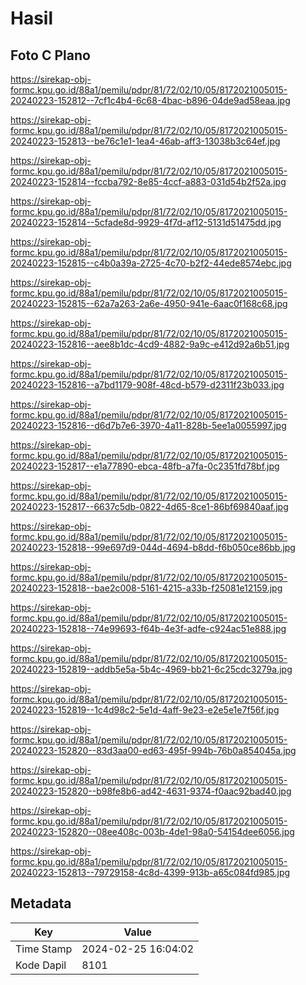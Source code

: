 # Hasil

## Foto C Plano

https://sirekap-obj-formc.kpu.go.id/88a1/pemilu/pdpr/81/72/02/10/05/8172021005015-20240223-152812--7cf1c4b4-6c68-4bac-b896-04de9ad58eaa.jpg

https://sirekap-obj-formc.kpu.go.id/88a1/pemilu/pdpr/81/72/02/10/05/8172021005015-20240223-152813--be76c1e1-1ea4-46ab-aff3-13038b3c64ef.jpg

https://sirekap-obj-formc.kpu.go.id/88a1/pemilu/pdpr/81/72/02/10/05/8172021005015-20240223-152814--fccba792-8e85-4ccf-a883-031d54b2f52a.jpg

https://sirekap-obj-formc.kpu.go.id/88a1/pemilu/pdpr/81/72/02/10/05/8172021005015-20240223-152814--5cfade8d-9929-4f7d-af12-5131d51475dd.jpg

https://sirekap-obj-formc.kpu.go.id/88a1/pemilu/pdpr/81/72/02/10/05/8172021005015-20240223-152815--c4b0a39a-2725-4c70-b2f2-44ede8574ebc.jpg

https://sirekap-obj-formc.kpu.go.id/88a1/pemilu/pdpr/81/72/02/10/05/8172021005015-20240223-152815--62a7a263-2a6e-4950-941e-6aac0f168c68.jpg

https://sirekap-obj-formc.kpu.go.id/88a1/pemilu/pdpr/81/72/02/10/05/8172021005015-20240223-152816--aee8b1dc-4cd9-4882-9a9c-e412d92a6b51.jpg

https://sirekap-obj-formc.kpu.go.id/88a1/pemilu/pdpr/81/72/02/10/05/8172021005015-20240223-152816--a7bd1179-908f-48cd-b579-d2311f23b033.jpg

https://sirekap-obj-formc.kpu.go.id/88a1/pemilu/pdpr/81/72/02/10/05/8172021005015-20240223-152816--d6d7b7e6-3970-4a11-828b-5ee1a0055997.jpg

https://sirekap-obj-formc.kpu.go.id/88a1/pemilu/pdpr/81/72/02/10/05/8172021005015-20240223-152817--e1a77890-ebca-48fb-a7fa-0c2351fd78bf.jpg

https://sirekap-obj-formc.kpu.go.id/88a1/pemilu/pdpr/81/72/02/10/05/8172021005015-20240223-152817--6637c5db-0822-4d65-8ce1-86bf69840aaf.jpg

https://sirekap-obj-formc.kpu.go.id/88a1/pemilu/pdpr/81/72/02/10/05/8172021005015-20240223-152818--99e697d9-044d-4694-b8dd-f6b050ce86bb.jpg

https://sirekap-obj-formc.kpu.go.id/88a1/pemilu/pdpr/81/72/02/10/05/8172021005015-20240223-152818--bae2c008-5161-4215-a33b-f25081e12159.jpg

https://sirekap-obj-formc.kpu.go.id/88a1/pemilu/pdpr/81/72/02/10/05/8172021005015-20240223-152818--74e99693-f64b-4e3f-adfe-c924ac51e888.jpg

https://sirekap-obj-formc.kpu.go.id/88a1/pemilu/pdpr/81/72/02/10/05/8172021005015-20240223-152819--addb5e5a-5b4c-4969-bb21-6c25cdc3279a.jpg

https://sirekap-obj-formc.kpu.go.id/88a1/pemilu/pdpr/81/72/02/10/05/8172021005015-20240223-152819--1c4d98c2-5e1d-4aff-9e23-e2e5e1e7f56f.jpg

https://sirekap-obj-formc.kpu.go.id/88a1/pemilu/pdpr/81/72/02/10/05/8172021005015-20240223-152820--83d3aa00-ed63-495f-994b-76b0a854045a.jpg

https://sirekap-obj-formc.kpu.go.id/88a1/pemilu/pdpr/81/72/02/10/05/8172021005015-20240223-152820--b98fe8b6-ad42-4631-9374-f0aac92bad40.jpg

https://sirekap-obj-formc.kpu.go.id/88a1/pemilu/pdpr/81/72/02/10/05/8172021005015-20240223-152820--08ee408c-003b-4de1-98a0-54154dee6056.jpg

https://sirekap-obj-formc.kpu.go.id/88a1/pemilu/pdpr/81/72/02/10/05/8172021005015-20240223-152813--79729158-4c8d-4399-913b-a65c084fd985.jpg


## Metadata

| Key        | Value               |
| ---------- | ------------------- |
| Time Stamp | 2024-02-25 16:04:02 |
| Kode Dapil | 8101                |



